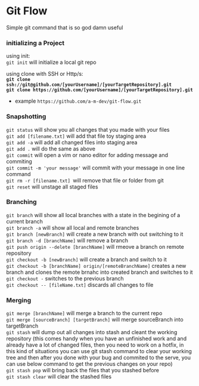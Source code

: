 # Git Flow
Simple git command that is so god damn useful


### initializing a Project
using init:  
`git init` will initialize a local git repo

using clone with SSH or Http/s:  
**`git clone ssh://git@github.com/[yourUsername]/[yourTargetRepository].git`**    
**`git clone https://github.com/[yourUsername]/[yourTargetRepository].git`**  
* example `https://github.com/a-m-dev/git-flow.git`  


### Snapshotting
`git status` will show you all changes that you made with your files  
`git add [filename.txt]` will add that file toy staging area   
`git add -a` will add all changed files into staging area  
`git add .` will do the same as above   
`git commit` will open a vim or nano editor for adding message and commiting  
`git commit -m 'your message'` will commit with your message in one line command   
`git rm -r [filename.txt] `will remove that file or folder from git    
`git reset` will unstage all staged files  


### Branching 
`git branch` will show all local branches with a state in the begining of a current branch   
`git branch -a` will show all local and remote branches   
`git branch [newBranch]` will create a new branch with out switching to it    
`git branch -d [branchName]` will remove a branch    
`git push origin --delete [branchName]` will rmeove a branch on remote repository    
`git checkout -b [newBranch]` will create a branch and switch to it    
`git checkout -b [branchName] origin/[remoteBranchName]` creates a new branch and clones the remote brnahc into created branch and switches to it    
`git checkout -` switches to the previous branch    
`git checkout -- [fileName.txt]` discards all changes to file    


### Merging
`git merge [branchName]` will merge a branch to the current repo   
`git merge [sourceBranch] [targetBranch]` will merge sourceBranch into targetBranch  
`git stash` will dump out all changes into stash and cleant the working repository
(this comes handy when you have an unfinished work and and already have a lot of changed files, then you need to work on a hotfix, in this kind of situations you can use git stash command to clear your working tree and then after you done with your bug and commited to the serve, you can use below command to get the previous changes on your repo)   
`git stash pop` will bring back the files that you stashed before   
`git stash clear` will clear the stashed files   

